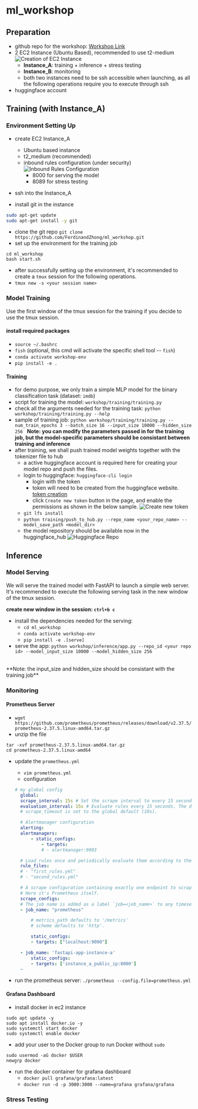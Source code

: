 # ml_workshop

## Preparation

* github repo for the workshop: [Workshop Link](https://github.com/FerdinandZhong/ml_workshop.git)
* 2 EC2 Instance (Ubuntu Based), recommended to use t2-medium
![Creation of EC2 Instance](https://github.com/FerdinandZhong/ml_workshop/blob/main/images/ec2_instance.png?raw=true)
  *  **Instance_A**: training + inference + stress testing
  * **Instance_B**: monitoring 
  * both two instances need to be ssh accessible when launching, as all the following operations require you to execute through ssh
* huggingface account

## Training (with Instance_A)

### Environment Setting Up 

* create EC2 Instance_A
  * Ubuntu based instance
  * t2_medium (recommended)
  * inbound rules configuration (under security)
  ![Inbound Rules Configuration](https://github.com/FerdinandZhong/ml_workshop/blob/main/images/configure_ec2_instance_inbound_rules.png?raw=true)
    * 8000 for serving the model
    * 8089 for stress testing

* ssh into the Instance_A
* install git in the instance

```bash
sudo apt-get update
sudo apt-get install -y git
``` 

* clone the git repo `git clone https://github.com/FerdinandZhong/ml_workshop.git`
* set up the environment for the training job

```shell
cd ml_workshop
bash start.sh
```

* after successfully setting up the environment, it's recommended to create a `tmux` session for the following operations.
* `tmux new -s <your session name>`

### Model Training

Use the first window of the tmux session for the training if you decide to use the tmux session.

#### install required packages

* `source ~/.bashrc`
* `fish` (optional, this cmd will activate the specific shell tool -- `fish`)
* `conda activate workshop-env`
* `pip install -e .`


#### Training

* for demo purpose, we only train a simple MLP model for the binary classification task (dataset: `imdb`)
* script for training the model: `workshop/training/training.py`
* check all the arguments needed for the training task: `python workshop/training/training.py --help`
* sample of training job: `python workshop/training/training.py --num_train_epochs 3 --batch_size 16 --input_size 10000 --hidden_size 256 `
  **Note: you can modify the parameters passed in for the training job, but the model-specific parameters should be consistant between training and inference**
* after training, we shall push trained model weights together with the tokenizer file to hub
  * a active huggingface account is required here for creating your model repo and push the files.
  * login to huggingface: `huggingface-cli login`
    * login with the token
    * token will need to be created from the huggingface website. [token creation](https://huggingface.co/settings/tokens)
    * click `Create new token` button in the page, and enable the permissions as shown in the below sample.
    ![Create new token](https://github.com/FerdinandZhong/ml_workshop/blob/main/images/huggingface_create_new_token.png?raw=true)
  * `git lfs install`
  * `python training/push_to_hub.py --repo_name <your_repo_name> --model_save_path <model_dir>`
  * the model repository should be available now in the huggingface_hub
  ![Huggingface Repo](https://github.com/FerdinandZhong/ml_workshop/blob/main/images/huggingface_repo.png?raw=true)



## Inference

### Model Serving

We will serve the trained model with FastAPI to launch a simple web server. It's recommended to execute the following serving task in the new window of the tmux session.
</br>

**create new window in the session: `ctrl+b c`**

* install the dependencies needed for the serving: 
  * `cd ml_workshop`
  * `conda activate workshop-env`
  * `pip install -e .[serve]`
* serve the app: `python workshop/inference/app.py --repo_id <your repo id> --model_input_size 10000 --model_hidden_size 256`
</br>
**Note: the input_size and hidden_size should be consistant with the training job**


### Monitoring

#### Prometheus Server

* `wget https://github.com/prometheus/prometheus/releases/download/v2.37.5/prometheus-2.37.5.linux-amd64.tar.gz`
* unzip the file

```shell
tar -xvf prometheus-2.37.5.linux-amd64.tar.gz
cd prometheus-2.37.5.linux-amd64
```

* update the `prometheus.yml`
  * `vim prometheus.yml`
  * configuration

  ```yaml
  # my global config
    global:
    scrape_interval: 15s # Set the scrape interval to every 15 seconds. Default is every 1 minute.
    evaluation_interval: 15s # Evaluate rules every 15 seconds. The default is every 1 minute.
    # scrape_timeout is set to the global default (10s).

    # Alertmanager configuration
    alerting:
    alertmanagers:
        - static_configs:
            - targets:
            # - alertmanager:9093

    # Load rules once and periodically evaluate them according to the global 'evaluation_interval'.
    rule_files:
    # - "first_rules.yml"
    # - "second_rules.yml"

    # A scrape configuration containing exactly one endpoint to scrape:
    # Here it's Prometheus itself.
    scrape_configs:
    # The job name is added as a label `job=<job_name>` to any timeseries scraped from this config.
    - job_name: "prometheus"

        # metrics_path defaults to '/metrics'
        # scheme defaults to 'http'.

        static_configs:
        - targets: ["localhost:9090"]

    - job_name: 'fastapi-app-instance-a'
        static_configs:
        - targets: ['instance_a_public_ip:8000']
    ~                                           
  ```

* run the prometheus server: `./prometheus --config.file=prometheus.yml`

#### Grafana Dashboard

* install docker in ec2 instance
    
```shell
sudo apt update -y
sudo apt install docker.io -y
sudo systemctl start docker
sudo systemctl enable docker
```

* add your user to the Docker group to run Docker without `sudo`

```shell
sudo usermod -aG docker $USER
newgrp docker
```

* run the docker container for grafana dashboard
  * `docker pull grafana/grafana:latest`
  * `docker run -d -p 3000:3000 --name=grafana grafana/grafana`


### Stress Testing

####